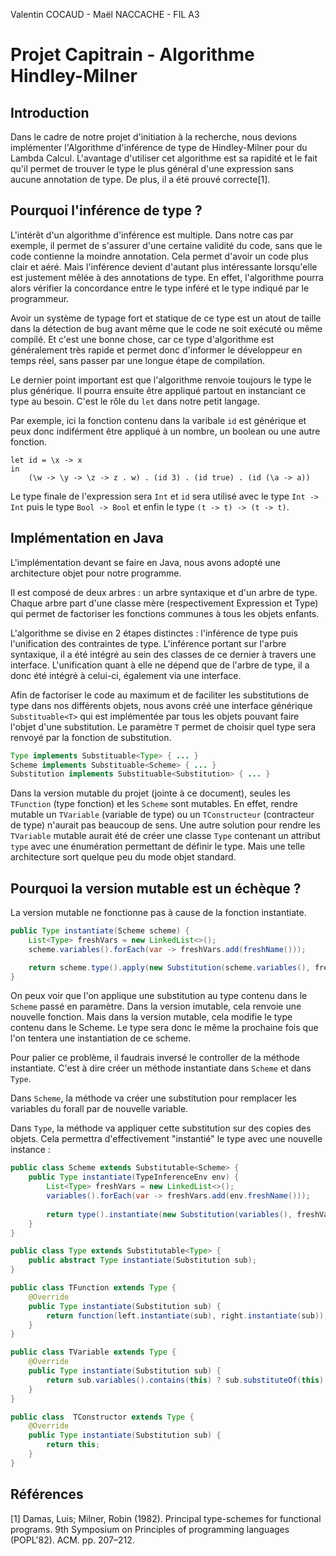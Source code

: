 Valentin COCAUD - Maël NACCACHE - FIL A3# Projet Capitrain - Algorithme Hindley-Milner## IntroductionDans le cadre de notre projet d'initiation à la recherche, nous devions implémenter l'Algorithme d'inférence de type de Hindley-Milner pour du Lambda Calcul.L'avantage d'utiliser cet algorithme est sa rapidité et le fait qu'il permet de trouver le type le plus général d'une expression sans aucune annotation de type. De plus, il a été prouvé correcte[1].## Pourquoi l'inférence de type ?L'intérêt d'un algorithme d'inférence est multiple. Dans notre cas par exemple, il permet de s'assurer d'une certaine validité du code, sans que le code contienne la moindre annotation. Cela permet d'avoir un code plus clair et aéré. Mais l'inférence devient d'autant plus intéressante lorsqu'elle est justement mêlée à des annotations de type. En effet, l'algorithme pourra alors vérifier la concordance entre le type inféré et le type indiqué par le programmeur.Avoir un système de typage fort et statique de ce type est un atout de taille dans la détection de bug avant même que le code ne soit exécuté ou même compilé. Et c'est une bonne chose, car ce type d'algorithme est généralement très rapide et permet donc d'informer le développeur en temps réel, sans passer par une longue étape de compilation.Le dernier point important est que l'algorithme renvoie toujours le type le plus générique. Il pourra ensuite être appliqué partout en instanciant ce type au besoin. C'est le rôle du `let` dans notre petit langage.Par exemple, ici la fonction contenu dans la varibale `id` est générique et peux donc indiférment être appliqué à un nombre, un boolean ou une autre fonction.

```
let id = \x -> x
in 
	(\w -> \y -> \z -> z . w) . (id 3) . (id true) . (id (\a -> a)) 
```
Le type finale de l'expression sera `Int` et `id` sera utilisé avec le type `Int -> Int` puis le type `Bool -> Bool` et enfin le type `(t -> t) -> (t -> t)`.## Implémentation en JavaL'implémentation devant se faire en Java, nous avons adopté une architecture objet pour notre programme.Il est composé de deux arbres : un arbre syntaxique et d'un arbre de type. Chaque arbre part d'une classe mère (respectivement Expression et Type) qui permet de factoriser les fonctions communes à tous les objets enfants.L'algorithme se divise en 2 étapes distinctes : l'inférence de type puis l'unification des contraintes de type. L'inférence portant sur l'arbre syntaxique, il a été intégré au seindes classes de ce dernier à travers une interface. L'unification quant à elle ne dépend que de l'arbre de type, il a donc été intégré à celui-ci, également via une interface.Afin de factoriser le code au maximum et de faciliter les substitutions de type dans nos différents objets, nous avons créé une interface générique `Substituable<T>` qui est implémentée par tous les objets pouvant faire l'objet d'une substitution. Le paramètre `T` permet de choisir quel type sera renvoyé par la fonction de substitution.```javaType implements Substituable<Type> { ... }Scheme implements Substituable<Scheme> { ... }Substitution implements Substituable<Substitution> { ... }``` Dans la version mutable du projet (jointe à ce document), seules les `TFunction` (type fonction) et les `Scheme` sont mutables. En effet, rendre mutable un `TVariable` (variable de type) ou un `TConstructeur` (contracteur de type) n'aurait pas beaucoup de sens. Une autre solution pour rendre les `TVariable` mutable aurait été de créer une classe `Type` contenant un attribut `type` avec une énumération permettant de définir le type. Mais une telle architecture sort quelque peu du mode objet standard.

## Pourquoi la version mutable est un échèque ?

La version mutable ne fonctionne pas à cause de la fonction instantiate.

```java
public Type instantiate(Scheme scheme) {
    List<Type> freshVars = new LinkedList<>();
    scheme.variables().forEach(var -> freshVars.add(freshName()));

    return scheme.type().apply(new Substitution(scheme.variables(), freshVars));
}
```

On peux voir que l'on applique une substitution au type contenu dans le `Scheme` passé en paramètre. Dans la version imutable, cela renvoie une nouvelle fonction. Mais dans la version mutable, cela modifie le type contenu dans le Scheme. Le type sera donc le même la prochaine fois que l'on tentera une instantiation de ce scheme.

Pour palier ce problème, il faudrais inversé le controller de la méthode instantiate. C'est à dire créer un méthode instantiate dans `Scheme` et dans `Type`.

Dans `Scheme`, la méthode va créer une substitution pour remplacer les variables du forall par de nouvelle variable.

Dans `Type`, la méthode va appliquer cette substitution sur des copies des objets. Cela permettra d'effectivement "instantié" le type avec une nouvelle instance :

```java
public class Scheme extends Substitutable<Scheme> {
	public Type instantiate(TypeInferenceEnv env) {
	    List<Type> freshVars = new LinkedList<>();
	    variables().forEach(var -> freshVars.add(env.freshName()));
	
	    return type().instantiate(new Substitution(variables(), freshVars));
	}
}

public class Type extends Substitutable<Type> {
	public abstract Type instantiate(Substitution sub);
}

public class TFunction extends Type {
	@Override
    public Type instantiate(Substitution sub) {
        return function(left.instantiate(sub), right.instantiate(sub));
    }
}

public class TVariable extends Type {
	@Override
    public Type instantiate(Substitution sub) {
        return sub.variables().contains(this) ? sub.substituteOf(this) : this;
    }
}

public class  TConstructor extends Type {
	@Override
    public Type instantiate(Substitution sub) {
        return this;
    }
}    
```## Références[1] Damas, Luis; Milner, Robin (1982). Principal type-schemes for functional programs. 9th Symposium on Principles of programming languages (POPL'82). ACM. pp. 207–212.